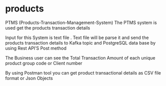 # products
PTMS (Products-Transaction-Management-System)
The PTMS system is used get the products transaction details

Input for this System is text file . Text file will be parse it and send the products
transaction details to Kafka topic and PostgreSQL data base by using Rest API’S
Post method

The Business user can see the Total Transaction Amount of each unique product
group code or Client number

By using Postman tool you can get product transactional details as CSV file format
or Json Objects
